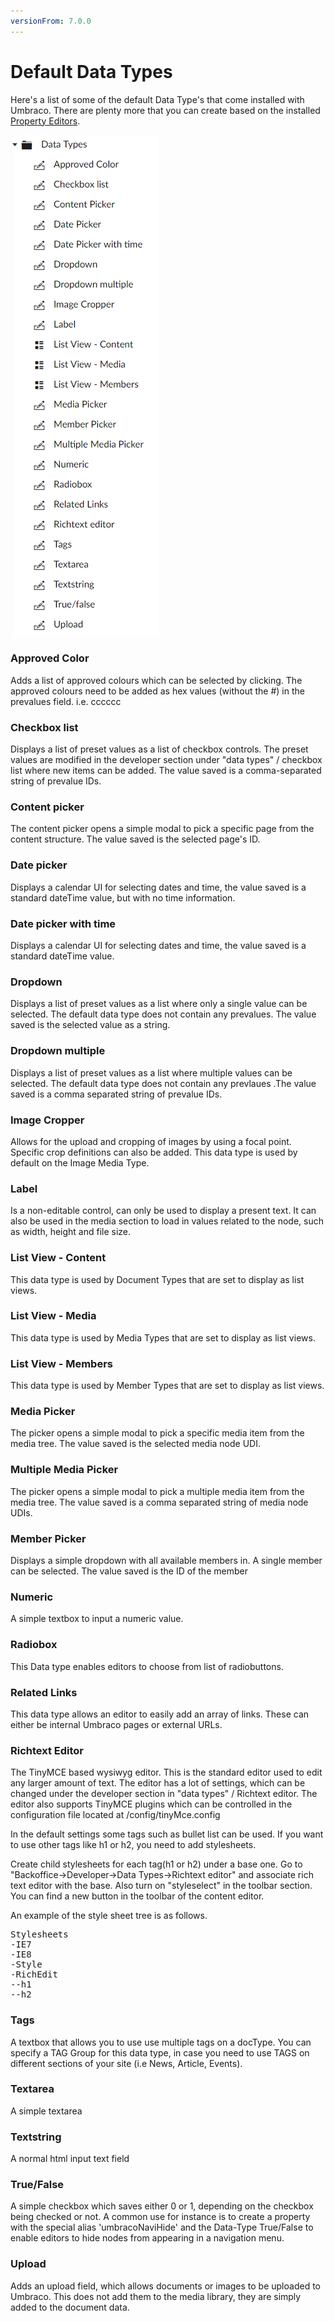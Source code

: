 ```yaml
---
versionFrom: 7.0.0
---
```


# Default Data Types

Here's a list of some of the default Data Type's that come installed with Umbraco. There are plenty more that you can create based on the installed [Property Editors](../../Backoffice/Property-Editors/).

![Umbraco v7.9 Data Type List](images/default-data-types.png)

### Approved Color
Adds a list of approved colours which can be selected by clicking. The approved colours need to be added
as hex values (without the #) in the prevalues field. i.e. cccccc

### Checkbox list
Displays a list of preset values as a list of checkbox controls. The preset values are modified in the developer
section under "data types" / checkbox list where new items can be added. The value saved is a comma-separated
string of prevalue IDs.

### Content picker
The content picker opens a simple modal to pick a specific page from the content structure.
The value saved is the selected page's ID. 

### Date picker
Displays a calendar UI for selecting dates and time, the value saved is a standard dateTime value,
but with no time information.

### Date picker with time
Displays a calendar UI for selecting dates and time, the value saved is a standard dateTime value.

### Dropdown
Displays a list of preset values as a list where only a single value can be selected. The default data type does not contain any prevalues. The value saved is the selected value as a string.

### Dropdown multiple
Displays a list of preset values as a list where multiple values can be selected. The default data type does not contain any prevlaues .The value saved is a comma separated string of prevalue IDs.

### Image Cropper
Allows for the upload and cropping of images by using a focal point. Specific crop definitions can also be added. This data type is used by default on the Image Media Type.

### Label
Is a non-editable control, can only be used to display a present text. It can also be used in the
media section to load in values related to the node, such as width, height and file size.

### List View - Content
This data type is used by Document Types that are set to display as list views. 

### List View - Media
This data type is used by Media Types that are set to display as list views.

### List View - Members
This data type is used by Member Types that are set to display as list views. 

### Media Picker
The picker opens a simple modal to pick a specific media item from the media tree.
The value saved is the selected media node UDI.

### Multiple Media Picker
The picker opens a simple modal to pick a multiple media item from the media tree.
The value saved is a comma separated string of media node UDIs.

### Member Picker
Displays a simple dropdown with all available members in. A single member can be selected.
The value saved is the ID of the member

### Numeric
A simple textbox to input a numeric value.

### Radiobox
This Data type enables editors to choose from list of radiobuttons. 

### Related Links
This data type allows an editor to easily add an array of links. These can either be internal Umbraco pages or external URLs.

### Richtext Editor
The TinyMCE based wysiwyg editor. This is the standard editor used to edit any larger amount of text. The editor has a lot of settings, which can be changed under the developer section in "data types" / Richtext editor. The editor also supports TinyMCE plugins which can be controlled in the configuration file located at /config/tinyMce.config

In the default settings some tags such as bullet list can be used. If you want to use other tags like h1 or h2, you need to add stylesheets.

Create child stylesheets for each tag(h1 or h2) under a base one.
Go to "Backoffice->Developer->Data Types->Richtext editor" and associate rich text editor with the base.
Also turn on "styleselect" in the toolbar section.
You can find a new button in the toolbar of the content editor.

An example of the style sheet tree is as follows.

<pre>
Stylesheets
-IE7
-IE8
-Style
-RichEdit
--h1
--h2
</pre>

### Tags
A textbox that allows you to use use multiple tags on a docType. You can specify a TAG Group for this data type, in case you need to use TAGS on different sections of your site (i.e  News, Article, Events).

### Textarea
A simple textarea

### Textstring
A normal html input text field

### True/False
A simple checkbox which saves either 0 or 1, depending on the checkbox being checked or not. A common use for instance is to create a property with the special alias 'umbracoNaviHide' and the Data-Type True/False to enable editors to hide nodes from appearing in a navigation menu.

### Upload
Adds an upload field, which allows documents or images to be uploaded to Umbraco. This does not add them to the media library, they are simply added to the document data.
